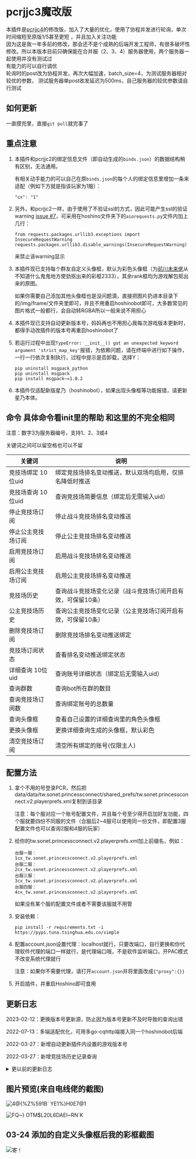 # pcrjjc3魔改版

本插件是[pcrjjc4](https://github.com/azmiao/pcrjjc3-tw)的修改版，加入了大量的优化，使用了协程并发进行轮询，单次时间缩短至原版1/5甚至更短
，并且加入关注功能  
因为这是我一年多前的修改，那会还不是个成熟的后端开发工程师，有很多破坏性修改。所以本版本目前只确保能在合并服（2、3、4）服务器使用，两个服务器一起使用并没有测试过  
有能力的可以自行调优  
轮询时的post改为协程并发，再次大幅加速，batch_size=4，为测试服务器相对较优的参数，
测试服务器单post收发延迟为500ms，自己服务器的较优参数请自行测试


## 如何更新

一直摸兜里，直接`git pull`就完事了

## 重点注意

1. 本插件和pcrjjc2的绑定信息文件（即自动生成的`binds.json`）的数据结构稍有区别，无法通用。

    有相关动手能力的可以自己在原`binds.json`的每个人的绑定信息里增加一条来适配（例如下方就是指该玩家为1服）：
    ```
    "cx": "1"
    ```

2. 另外，和pcrjjc2一样，由于使用了不验证ssl的方式，因此可能产生ssl的验证warning [issue #7](https://github.com/azmiao/pcrjjc3-tw/issues/7)，可采用在hoshino文件夹下的`aiorequests.py`文件内加上几行：
    ```
    from requests.packages.urllib3.exceptions import InsecureRequestWarning
    requests.packages.urllib3.disable_warnings(InsecureRequestWarning)
    ```
    来禁止该warning显示

3. 本插件现已支持每个群友自定义头像框，默认为彩色头像框（为[前川未来佬](https://github.com/shirakami-fubuki)从不知道什么鬼鬼地方使劲抠出来的彩框2333），其余rank框均为游戏解包抠出来的原图。

    如果你需要自己添加其他头像框也是没问题滴，直接把图片扔进本目录下的/img/frame/文件夹里即可，并且不用重启hoshinobot即可，大多数常见的图片格式一般都行，会自动转RGBA所以一般来说不用担心

4. 本插件现已支持自动更新版本号，妈妈再也不用担心我每次游戏版本更新时，都得手动改插件的版本号再重启hoshinobot了

5. 若运行过程中出现`TypeError: __init__() got an unexpected keyword argument 'strict_map_key'`报错，为依赖问题，请在终端中进行如下操作，一行一行依次复制执行，过程中提示是否卸载，选择Y：

   ```
   pip uninstall msgpack_python
   pip uninstall msgpack
   pip install msgpack~=1.0.2
   ```

6. 本插件仅适配新版星乃（hoshinobot），如果出现头像框等功能报错，请更新星乃本体。

## 命令 具体命令看init里的帮助  和这里的不完全相同

注意：数字3为服务器编号，支持1、2、3或4

关键词之间可以留空格也可以不留

| 关键词          | 说明                                                     |
|--------------| -------------------------------------------------------- |
| 竞技场绑定 10位uid | 绑定竞技场排名变动推送，默认双场均启用，仅排名降低时推送 |
| 竞技场查询 10位uid  | 查询竞技场简要信息（绑定后无需输入uid）                |
| 停止竞技场订阅      | 停止战斗竞技场排名变动推送                               |
| 停止公主竞技场订阅    | 停止公主竞技场排名变动推送                               |
| 启用竞技场订阅      | 启用战斗竞技场排名变动推送                               |
| 启用公主竞技场订阅    | 启用公主竞技场排名变动推送                               |
| 竞技场历史        | 查询战斗竞技场变化记录（战斗竞技场订阅开启有效，可保留10条）|
| 公主竞技场历史      | 查询公主竞技场变化记录（公主竞技场订阅开启有效，可保留10条）|
| 删除竞技场订阅      | 删除竞技场排名变动推送绑定                               |
| 竞技场订阅状态      | 查看排名变动推送绑定状态                                 |
| 详细查询 10位uid   | 查询账号详细状态（绑定后无需输入uid）                  |
| 查询群数         | 查询bot所在群的数目                                      |
| 查询竞技场订阅数     | 查询绑定账号的总数量                                     |
| 查询头像框        | 查看自己设置的详细查询里的角色头像框                     |
| 更换头像框        | 更换详细查询生成的头像框，默认彩色                       |
| 清空竞技场订阅      | 清空所有绑定的账号(仅限主人)                             |

## 配置方法

1. 拿个不用的号登录PCR，然后把data/data/tw.sonet.princessconnect/shared_prefs/tw.sonet.princessconnect.v2.playerprefs.xml复制到该目录

    注意：每个服对应一个账号配置文件，并且每个号至少得开启加好友功能，四个服就要四份不同服的文件（合服后2~4服可以使用同一份文件，即配置3服配置文件也可以查询2服和4服的玩家）

2. 给你的tw.sonet.princessconnect.v2.playerprefs.xml加上前缀名，例如：
    ```
    台服一服：
    1cx_tw.sonet.princessconnect.v2.playerprefs.xml
    台服二服：
    2cx_tw.sonet.princessconnect.v2.playerprefs.xml
    台服三服：
    3cx_tw.sonet.princessconnect.v2.playerprefs.xml
    台服四服：
    4cx_tw.sonet.princessconnect.v2.playerprefs.xml
    ```
    如果没有某个服的配置文件或者不需要该服就不用管

3. 安装依赖：
    ```
    pip install -r requirements.txt -i https://pypi.tuna.tsinghua.edu.cn/simple
    ```
    
4. 配置account.json设置代理：localhost就行，只要改端口，自行更换和你代理软件代理的端口一样就行，是代理端口哦，不是软件监听端口，开PAC模式不改变系统代理就行

    注意：如果你不需要代理，请打开`account.json`并将里面改成`{"proxy":{}}`

5. 开启插件，并重启Hoshino即可食用

## 更新日志

2023-02-12：更换版本号更新源，防止因为版本号更新不及时导致的查询出错

2022-07-13：多端适配优化，可用多go-cqhttp端接入同一个hoshinobot后端

2022-03-27：新增自动更新插件内设置的游戏版本号

2022-03-27：新增竞技场历史记录查询

<details>
<summary>更以前的更新日志</summary>

2022-03-24：新增自定义更换详细查询的头像框

2022-02-21：[详细查询整合为两张精美图片](https://github.com/azmiao/pcrjjc3-tw/pull/9)：新增个人资料卡界面图片生成与支援角色卡界面图片生成，并整合进详细查询中。

2022-02-19：[优化并简化触发命令结构，可支持空格](https://github.com/azmiao/pcrjjc3-tw/commit/bc8413d944cdf4c17be62532494470878c9c9072)

2022-02-18：[更新README，并整合支援头像为一张图，](https://github.com/azmiao/pcrjjc3-tw/commit/98157067f590bb351c868c71bba3848b79afe80e)[close](https://github.com/azmiao/pcrjjc3-tw/commit/98157067f590bb351c868c71bba3848b79afe80e) [#7](https://github.com/azmiao/pcrjjc3-tw/issues/7)，[为了让时空祈梨能够完整显示日文名，调整了下位置，字体大小自适应以后再写吧2333](https://github.com/azmiao/pcrjjc3-tw/commit/3db3f161d835114247f12bc51ae2cdb08549be8c)

2022-02-16：[更详细的详细查询，支持查询支援角色](https://github.com/azmiao/pcrjjc3-tw/commit/c0eb4d969a5212db51c422b8155c94bbb0a6a823)，[查询信息中新增获取账号所在区服](https://github.com/azmiao/pcrjjc3-tw/commit/5f1e3d4a13f5b35bb7838221d1114a366f420ee9)，[修复KeyError: 'favorite_unit'报错](https://github.com/azmiao/pcrjjc3-tw/commit/d903a06c03f6d1aaf37ddf5ffcc7afad8157eaa3) 

2022-02-14：[update 2333](https://github.com/azmiao/pcrjjc3-tw/commit/59a780891926eddce225f984e4d2b578803cdd06)，[啊哈哈哈，寄汤来咯](https://github.com/azmiao/pcrjjc3-tw/commit/84568f9ff5db897fd14e509da77a7d2aa438ae08)，[为什么是requirement.txt而没有s，这不是复数吗](https://github.com/azmiao/pcrjjc3-tw/commit/ee4a79c844c23cf348db53e9d5d833f6b3f42797)

</details>

## 图片预览(来自电线佬的截图)
![4@{%Z%591B` YE1%}H0E7@1](https://user-images.githubusercontent.com/71607036/154960896-1d183705-0805-4f80-9cf2-6de13d35c5c3.jpg)

![FQ~} OTM$L20L6DAEI~RN`K](https://user-images.githubusercontent.com/71607036/154960912-6fd4f1fb-df38-4ef6-997c-af01b71810f4.PNG)

## 03-24 添加的自定义头像框后我的彩框截图

![寄！](https://cdn.jsdelivr.net/gh/azmiao/picture-bed/img/寄汤来咯.png)
